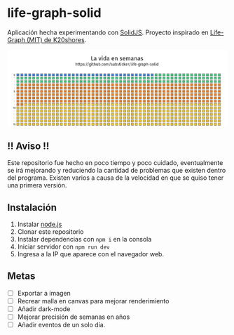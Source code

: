 # life-graph-solid
Aplicación hecha experimentando con [SolidJS](https://www.solidjs.com/).  Proyecto inspirado en [Life-Graph (MIT) de K20shores](https://github.com/K20shores/Life-Graph).

![screenshot](docs/screenshot.png)
## !! Aviso !!
Este repositorio fue hecho en poco tiempo y poco cuidado, eventualmente se irá mejorando y reduciendo la cantidad de problemas que existen dentro del programa. Existen varios a causa de la velocidad en que se quiso tener una primera versión. 

## Instalación
1. Instalar [node.js](https://nodejs.org/en)
2. Clonar este repositorio
3. Instalar dependencias con `npm i` en la consola
4. Iniciar servidor con `npm run dev`
5. Ingresa a la IP que aparece con el navegador web.

## Metas

- [ ] Exportar a imagen
- [ ] Recrear malla en canvas para mejorar renderimiento
- [ ] Añadir dark-mode
- [ ] Mejorar precisión de semanas en años
- [ ] Añadir eventos de un solo día.